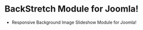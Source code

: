 BackStretch Module for Joomla!
===============

* Responsive Background Image Slideshow Module for Joomla!


